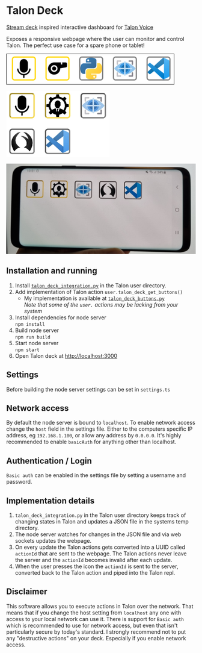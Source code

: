 # Talon Deck

[Stream deck](https://www.elgato.com/en/stream-deck) inspired interactive dashboard for [Talon Voice](https://talonvoice.com)

Exposes a responsive webpage where the user can monitor and control Talon. The perfect use case for a spare phone or tablet!

<kbd><img src="./docs/example1.png" alt="Talon deck example 1" style="height:5rem; border:1px solid black;" /></kbd>

<kbd><img src="./docs/example2.jpg" alt="Talon deck example 2" style="height:11rem" /></kbd>

<img src="./docs/example_phone.jpg" alt="Talon deck phone" style="height:15rem" />

## Installation and running

1. Install [`talon_deck_integration.py`](https://github.com/AndreasArvidsson/andreas-talon/blob/master/talon_deck/talon_deck_integration.py) in the Talon user directory.
1. Add implementation of Talon action `user.talon_deck_get_buttons()`
   - My implementation is available at [`talon_deck_buttons.py`](https://github.com/AndreasArvidsson/andreas-talon/blob/master/talon_deck/talon_deck_buttons.py)  
     _Note that some of the `user.` actions may be lacking from your system_
1. Install dependencies for node server  
   `npm install`
1. Build node server  
   `npm run build`
1. Start node server  
   `npm start`
1. Open Talon deck at [http://localhost:3000](http://localhost:3000)

## Settings

Before building the node server settings can be set in `settings.ts`

## Network access

By default the node server is bound to `localhost`. To enable network access change the `host` field in the settings file. Either to the computers specific IP address, eg `192.168.1.100`, or allow any address by `0.0.0.0`. It's highly recommended to enable `basicAuth` for anything other than localhost.

## Authentication / Login

`Basic auth` can be enabled in the settings file by setting a username and password.

## Implementation details

1. `talon_deck_integration.py` in the Talon user directory keeps track of changing states in Talon and updates a JSON file in the systems temp directory.
1. The node server watches for changes in the JSON file and via web sockets updates the webpage.
1. On every update the Talon actions gets converted into a UUID called `actionId` that are sent to the webpage. The Talon actions never leave the server and the `actionId` becomes invalid after each update.
1. When the user presses the icon the `actionId` is sent to the server, converted back to the Talon action and piped into the Talon repl.

## Disclaimer

This software allows you to execute actions in Talon over the network. That means that if you change the host setting from `localhost` any one with access to your local network can use it. There is support for `Basic auth` which is recommended to use for network access, but even that isn't particularly secure by today's standard. I strongly recommend not to put any "destructive actions" on your deck. Especially if you enable network access.
